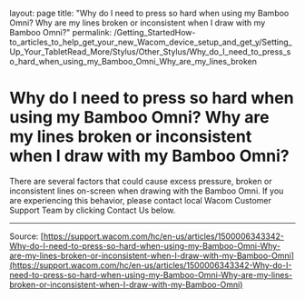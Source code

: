 layout: page
title: "Why do I need to press so hard when using my Bamboo Omni? Why are my lines broken or inconsistent when I draw with my Bamboo Omni?"
permalink: /Getting_StartedHow-to_articles_to_help_get_your_new_Wacom_device_setup_and_get_y/Setting_Up_Your_TabletRead_More/Stylus/Other_Stylus/Why_do_I_need_to_press_so_hard_when_using_my_Bamboo_Omni_Why_are_my_lines_broken

# Why do I need to press so hard when using my Bamboo Omni? Why are my lines broken or inconsistent when I draw with my Bamboo Omni?

There are several factors that could cause excess pressure, broken or inconsistent lines on-screen when drawing with the Bamboo Omni. If you are experiencing this behavior, please contact local Wacom Customer Support Team by clicking Contact Us below.

---
Source: [https://support.wacom.com/hc/en-us/articles/1500006343342-Why-do-I-need-to-press-so-hard-when-using-my-Bamboo-Omni-Why-are-my-lines-broken-or-inconsistent-when-I-draw-with-my-Bamboo-Omni](https://support.wacom.com/hc/en-us/articles/1500006343342-Why-do-I-need-to-press-so-hard-when-using-my-Bamboo-Omni-Why-are-my-lines-broken-or-inconsistent-when-I-draw-with-my-Bamboo-Omni)
